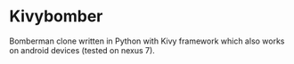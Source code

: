 Kivybomber
==========

Bomberman clone written in Python with Kivy framework which also works on android devices (tested on nexus 7).
